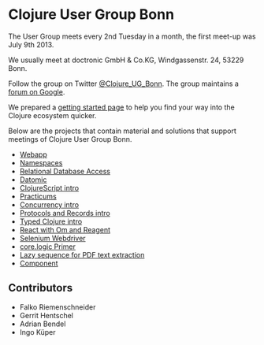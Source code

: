 # Clojure User Group Bonn

The User Group meets every 2nd Tuesday in a month, the first meet-up was July 9th 2013.

We usually meet at doctronic GmbH & Co.KG, Windgassenstr. 24, 53229 Bonn.

Follow the group on Twitter [@Clojure_UG_Bonn](https://twitter.com/Clojure_UG_Bonn).
The group maintains a [forum on Google](https://groups.google.com/forum/#!forum/clojure-user-group-bonn).

We prepared a [getting started page](getting-started.md) to help you find your way into the Clojure ecosystem quicker.

Below are the projects that contain material and solutions that support meetings of
Clojure User Group Bonn.

* [Webapp](webapp)
* [Namespaces](namespaces)
* [Relational Database Access](rdbms)
* [Datomic](datomic)
* [ClojureScript intro](cljsapp)
* [Practicums](practicums)
* [Concurrency intro](concurrency)
* [Protocols and Records intro](protocolsrecords)
* [Typed Clojure intro](typed)
* [React with Om and Reagent](react)
* [Selenium Webdriver](selenium)
* [core.logic Primer](core-logic-primer)
* [Lazy sequence for PDF text extraction](pdftext)
* [Component](component)

## Contributors

* Falko Riemenschneider
* Gerrit Hentschel
* Adrian Bendel
* Ingo Küper

